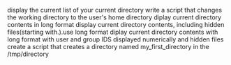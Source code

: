 display the current list of your current directory
write a script that changes the working directory to the user's home directory
diplay current directory contents in long format
display current directory contents, including hidden files(starting with.).use long format
diplay current directory contents
with long format
with user and group IDS displayed numerically
and hidden files
create a script that creates a directory named my_first_directory in the /tmp/directory
